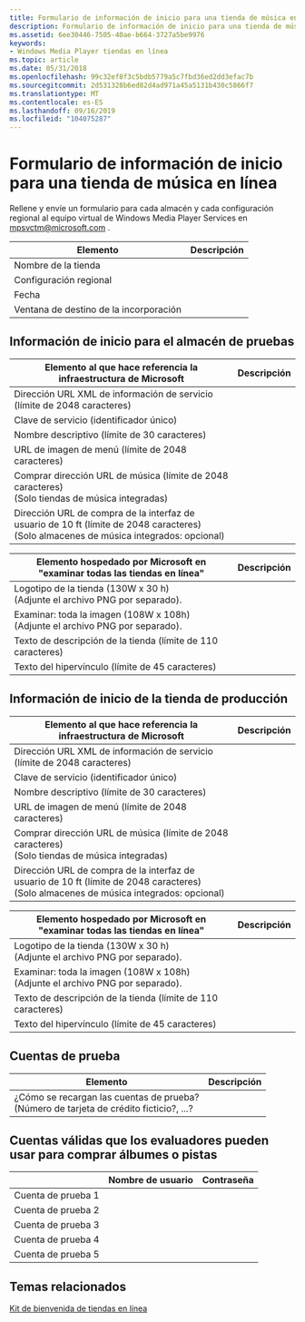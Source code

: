 ```yaml
---
title: Formulario de información de inicio para una tienda de música en línea
description: Formulario de información de inicio para una tienda de música en línea
ms.assetid: 6ee30446-7505-40ae-b664-3727a5be9976
keywords:
- Windows Media Player tiendas en línea
ms.topic: article
ms.date: 05/31/2018
ms.openlocfilehash: 99c32ef8f3c5bdb5779a5c7fbd36ed2dd3efac7b
ms.sourcegitcommit: 2d531328b6ed82d4ad971a45a5131b430c5866f7
ms.translationtype: MT
ms.contentlocale: es-ES
ms.lasthandoff: 09/16/2019
ms.locfileid: "104075287"
---
```

# <a name="startup-information-form-for-an-online-music-store"></a>Formulario de información de inicio para una tienda de música en línea

Rellene y envíe un formulario para cada almacén y cada configuración regional al equipo virtual de Windows Media Player Services en mpsvctm@microsoft.com .



| Elemento                      | Descripción |
|---------------------------|-------------|
| Nombre de la tienda                |             |
| Configuración regional                    |             |
| Fecha                      |             |
| Ventana de destino de la incorporación |             |



 

## <a name="startup-information-for-test-store"></a>Información de inicio para el almacén de pruebas



| Elemento al que hace referencia la infraestructura de Microsoft                                                              | Descripción |
|----------------------------------------------------------------------------------------------------------|-------------|
| Dirección URL XML de información de servicio (límite de 2048 caracteres)                                                              |             |
| Clave de servicio (identificador único)                                                                                  |             |
| Nombre descriptivo (límite de 30 caracteres)                                                                       |             |
| URL de imagen de menú (límite de 2048 caracteres)                                                                    |             |
| Comprar dirección URL de música (límite de 2048 caracteres)<br/> (Solo tiendas de música integradas)<br/>                |             |
| Dirección URL de compra de la interfaz de usuario de 10 ft (límite de 2048 caracteres)<br/> (Solo almacenes de música integrados: opcional)<br/> |             |



 



| Elemento hospedado por Microsoft en "examinar todas las tiendas en línea"                             | Descripción |
|------------------------------------------------------------------------------------|-------------|
| Logotipo de la tienda (130W x 30 h)<br/> (Adjunte el archivo PNG por separado).<br/>        |             |
| Examinar: toda la imagen (108W x 108h)<br/> (Adjunte el archivo PNG por separado).<br/> |             |
| Texto de descripción de la tienda (límite de 110 caracteres)                                       |             |
| Texto del hipervínculo (límite de 45 caracteres)                                            |             |



 

## <a name="startup-information-for-production-store"></a>Información de inicio de la tienda de producción



| Elemento al que hace referencia la infraestructura de Microsoft                                                              | Descripción |
|----------------------------------------------------------------------------------------------------------|-------------|
| Dirección URL XML de información de servicio (límite de 2048 caracteres)                                                              |             |
| Clave de servicio (identificador único)                                                                                  |             |
| Nombre descriptivo (límite de 30 caracteres)                                                                       |             |
| URL de imagen de menú (límite de 2048 caracteres)                                                                    |             |
| Comprar dirección URL de música (límite de 2048 caracteres)<br/> (Solo tiendas de música integradas)<br/>                |             |
| Dirección URL de compra de la interfaz de usuario de 10 ft (límite de 2048 caracteres)<br/> (Solo almacenes de música integrados: opcional)<br/> |             |



 



| Elemento hospedado por Microsoft en "examinar todas las tiendas en línea"                             | Descripción |
|------------------------------------------------------------------------------------|-------------|
| Logotipo de la tienda (130W x 30 h)<br/> (Adjunte el archivo PNG por separado).<br/>        |             |
| Examinar: toda la imagen (108W x 108h)<br/> (Adjunte el archivo PNG por separado).<br/> |             |
| Texto de descripción de la tienda (límite de 110 caracteres)                                       |             |
| Texto del hipervínculo (límite de 45 caracteres)                                            |             |



 

## <a name="test-accounts"></a>Cuentas de prueba



| Elemento                                                                                     | Descripción |
|------------------------------------------------------------------------------------------|-------------|
| ¿Cómo se recargan las cuentas de prueba?<br/> (Número de tarjeta de crédito ficticio?, ...?<br/> |             |



 

## <a name="valid-accounts-that-testers-can-use-to-purchase-albums-or-tracks"></a>Cuentas válidas que los evaluadores pueden usar para comprar álbumes o pistas



|                | Nombre de usuario | Contraseña |
|----------------|-----------|----------|
| Cuenta de prueba 1 |           |          |
| Cuenta de prueba 2 |           |          |
| Cuenta de prueba 3 |           |          |
| Cuenta de prueba 4 |           |          |
| Cuenta de prueba 5 |           |          |



 

## <a name="related-topics"></a>Temas relacionados

<dl> <dt>

[Kit de bienvenida de tiendas en línea](online-stores-welcome-kit.md)
</dt> </dl>

 

 






